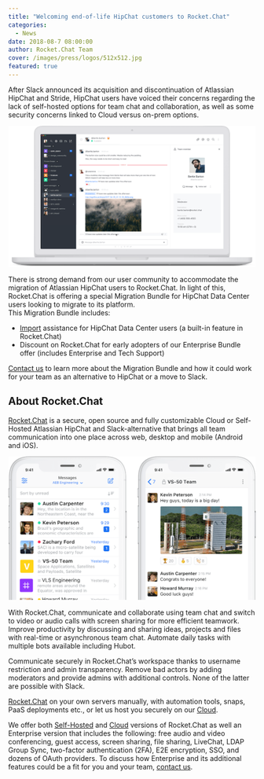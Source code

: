 ```yaml
---
title: "Welcoming end-of-life HipChat customers to Rocket.Chat"
categories:
  - News
date: 2018-08-7 08:00:00
author: Rocket.Chat Team
cover: /images/press/logos/512x512.jpg
featured: true
---
```


After Slack announced its acquisition and discontinuation of Atlassian HipChat and Stride, HipChat users have voiced their concerns regarding the lack of self-hosted options for team chat and collaboration, as well as some security concerns linked to Cloud versus on-prem options.

![rocket.chat team chat platform](/images/posts/2018/08/2018-08-07-welcome-to-rocketchat/rc_descktop_app.png)

There is strong demand from our user community to accommodate the migration of Atlassian HipChat users to Rocket.Chat.  In light of this, Rocket.Chat is offering  a special Migration Bundle for HipChat Data Center users looking to migrate to its platform.
<br/>
This Migration Bundle includes:
- [Import](https://rocket.chat/docs/administrator-guides/import/hipchat/) assistance for HipChat Data Center users (a built-in feature in Rocket.Chat)
- Discount on Rocket.Chat for early adopters of our Enterprise Bundle offer (includes Enterprise and Tech Support)

[Contact us](https://rocket.chat/contact) to learn more about the Migration Bundle and how it could work for your team as an alternative to HipChat or a move to Slack.

## About Rocket.Chat

[Rocket.Chat](https://rocket.chat/) is a secure, open source and fully customizable Cloud or Self-Hosted Atlassian HipChat and Slack-alternative that brings all team communication into one place across web, desktop and mobile (Android and iOS).
<br/>

![Rocket.Chat iOS app](/images/posts/2018/08/2018-08-07-welcome-to-rocketchat/ios_apps.png)

With Rocket.Chat, communicate and collaborate using team chat and switch to video or audio calls with screen sharing for more efficient teamwork.
Improve productivity by discussing and sharing ideas, projects and files with real-time or asynchronous team chat. Automate daily tasks with multiple bots available including Hubot.

Communicate securely in Rocket.Chat’s workspace thanks to username restriction and admin transparency. Remove bad actors by adding moderators and provide admins with additional controls. None of the latter are possible with Slack.

[Rocket.Chat](https://rocket.chat/install) on your own servers manually, with automation tools, snaps, PaaS deployments etc., or let us host you securely on our [Cloud](https://rocket.chat/cloud).

We offer both [Self-Hosted](https://rocket.chat/install) and [Cloud](https://rocket.chat/cloud) versions of Rocket.Chat as well an Enterprise version that includes the following: free audio and video conferencing, guest access, screen sharing, file sharing, LiveChat, LDAP Group Sync, two-factor authentication (2FA), E2E encryption, SSO, and dozens of OAuth providers. To discuss how Enterprise and its additional features could be a fit for you and your team, [contact us](https://rocket.chat/contact).
